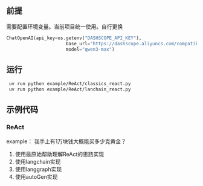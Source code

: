 ## 前提
需要配置环境变量。当前项目统一使用。自行更换
```python
ChatOpenAI(api_key=os.getenv("DASHSCOPE_API_KEY"),
                      base_url="https://dashscope.aliyuncs.com/compatible-mode/v1",
                      model="qwen3-max")
```
## 运行
```bash
 uv run python example/ReAct/classics_react.py
 uv run python example/ReAct/lanchain_react.py
```

## 示例代码

### ReAct
example： 我手上有1万块钱大概能买多少克黄金？
1. 使用最原始帮助理解ReAct的思路实现
2. 使用langchain实现
3. 使用langgraph实现
4. 使用autoGen实现

